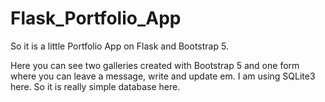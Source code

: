 # Flask_Portfolio_App

So it is a little Portfolio App on Flask and Bootstrap 5. 

Here you can see two galleries created with Bootstrap 5 and one form where you can leave a message, write and update em.
I am using SQLite3 here. So it is really simple database here. 
